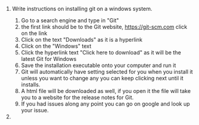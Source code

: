 1. Write instructions on installing git on a windows system.
	1. Go to a search engine and type in "Git"
	2. the first link should be to the Git website, https://git-scm.com click on the link
	1. Click on the text "Downloads" as it is a hyperlink
	1. Click on the "Windows" text
	1. Click the hyperlink text "Click here to download" as it will be the latest Git for Windows
	1. Save the installation executable onto your computer and run it
	1. Git will automatically have setting selected for you when you install it unless you want to change any you can keep clicking next until it installs.
	1. A html file will be downloaded as well, if you open it the file will take you to a website for the release notes for Git.
	1. If you had issues along any point you can go on google and look up your issue.

2. 